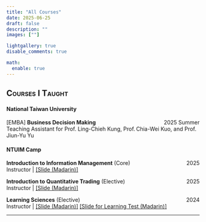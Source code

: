 ```yaml
---
title: "All Courses"
date: 2025-06-25
draft: false
description: ""
images: [""]

lightgallery: true
disable_comments: true

math:
  enable: true
---
```


<h2 style="font-variant: small-caps;">Courses I Taught</h2>

#### National Taiwan University

<div style="display: flex; justify-content: space-between;">
  <div>[EMBA] <strong>Business Decision Making</strong></div>
  <div>2025 Summer</div>
</div>
Teaching Assistant for Prof. Ling-Chieh Kung, Prof. Chia-Wei Kuo, and Prof. Jiun-Yu Yu

#### NTUIM Camp

<div style="display: flex; justify-content: space-between;">
  <div><strong>Introduction to Information Management</strong> (Core)</div>
  <div>2025</div>
</div>
<div style="margin-top:0;">
  Instructor | <a href="/courses/intro_to_IM.pdf">[Slide (Madarin)]</a>
</div>

<div style="height: 1em;"></div>

<div style="display: flex; justify-content: space-between;">
  <div><strong>Introduction to Quantitative Trading</strong> (Elective)</div>
  <div>2025</div>
</div>
<div style="margin-top:0;">
  Instructor | <a href="/courses/intro_to_quant.pdf">[Slide (Madarin)]</a>
</div>

<div style="height: 1em;"></div>

<div style="display: flex; justify-content: space-between;">
  <div><strong>Learning Sciences</strong> (Elective)</div>
  <div>2024</div>
</div>
<div style="margin-top:0;">
  Instructor | <a href="/courses/LS_theory.pdf">[Slide (Madarin)]</a> <a href="/courses/LS_logic_design.pdf">[Slide for Learning Test (Madarin)]</a>
</div>

---

<!-- <h2 style="font-variant: small-caps;">Notes from Courses I Took</h2> -->